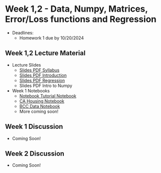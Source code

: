 # Week 1,2 - Data, Numpy, Matrices, Error/Loss functions and Regression
- Deadlines:
  - Homework 1 due by 10/20/2024

## Week 1,2 Lecture Material
  - Lecture Slides 
    - [Slides PDF Syllabus](https://drive.google.com/file/d/1bmYBbKIJqgB9YjW7oQdarffq9VP6gWHk/view?usp=sharing) 
    - [Slides PDF Introduction](https://drive.google.com/file/d/18pqxqHAszuTCxteYzFYsGIWfKnNbsrLW/view?usp=sharing)
    - [Slides PDF Regression](https://drive.google.com/file/d/1aC1OjxVgIUmKyj7jbHoldeh-7EO4Kgwy/view?usp=sharing)
    - Slides PDF Intro to Numpy
  - Week 1 Notebooks
    - [Notebook Tutorial Notebook](https://colab.research.google.com/drive/1NGS-A5nUNNaTo2hq-mfcIty_BHXZkbPJ?usp=sharing)
    - [CA Housing Notebook](https://colab.research.google.com/drive/1jgNKGCGIkKaBXAAfRxOAhNSO4b4B7Bo2?usp=sharing)
    - [BCC Data Notebook](https://colab.research.google.com/drive/1ksEGL7SJ_wutCIyPYx7Loe5EPdOij6dJ?usp=sharing)
    - More coming soon!
## Week 1 Discussion
  - Coming Soon!
## Week 2 Discussion
  - Coming Soon!

